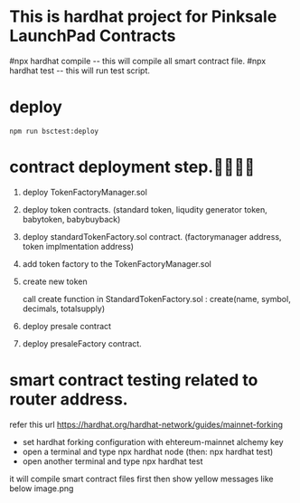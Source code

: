 # This is hardhat project for Pinksale LaunchPad Contracts

#npx hardhat compile
 -- this will compile all smart contract file.
#npx hardhat test
 -- this will run test script.

# deploy
    npm run bsctest:deploy


# contract deployment step.🚀🚀🚀🚀

1. deploy TokenFactoryManager.sol 
2. deploy token contracts. (standard token, liqudity generator token, babytoken, babybuyback)

3. deploy standardTokenFactory.sol contract.
   (factorymanager address,  token implmentation address)

4. add token factory to the TokenFactoryManager.sol

5. create new token 

    call create function in StandardTokenFactory.sol : create(name, symbol, decimals, totalsupply)


6. deploy presale contract 

7. deploy presaleFactory contract.


# smart contract testing related to router address.
refer this url
https://hardhat.org/hardhat-network/guides/mainnet-forking

- set hardhat forking configuration with ehtereum-mainnet alchemy key
- open a terminal and type
    npx hardhat node
    (then: npx hardhat test)
- open another terminal and type
    npx hardhat test

it will compile smart contract files first then show yellow messages like below
image.png
